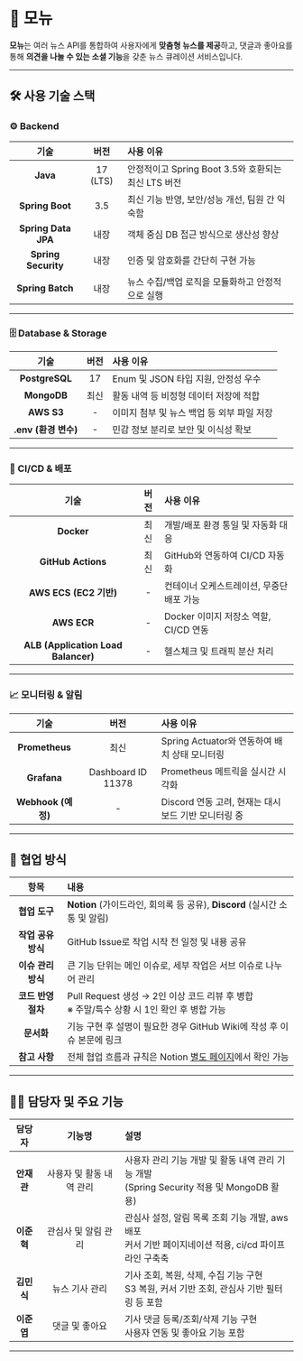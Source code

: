 # 📰 모뉴

**모뉴**는 여러 뉴스 API를 통합하여 사용자에게 **맞춤형 뉴스를 제공**하고, 댓글과 좋아요를 통해 **의견을 나눌 수 있는 소셜 기능**을 갖춘 뉴스 큐레이션 서비스입니다.

---

## 🛠️ 사용 기술 스택

### ⚙️ Backend

| 기술 | 버전 | 사용 이유 |
|:---:|:---:|:---|
| **Java** | 17 (LTS) | 안정적이고 Spring Boot 3.5와 호환되는 최신 LTS 버전 |
| **Spring Boot** | 3.5 | 최신 기능 반영, 보안/성능 개선, 팀원 간 익숙함 |
| **Spring Data JPA** | 내장 | 객체 중심 DB 접근 방식으로 생산성 향상 |
| **Spring Security** | 내장 | 인증 및 암호화를 간단히 구현 가능 |
| **Spring Batch** | 내장 | 뉴스 수집/백업 로직을 모듈화하고 안정적으로 실행 |

---

### 🗄️ Database & Storage

| 기술 | 버전 | 사용 이유 |
|:---:|:---:|:---|
| **PostgreSQL** | 17 | Enum 및 JSON 타입 지원, 안정성 우수 |
| **MongoDB** | 최신 | 활동 내역 등 비정형 데이터 저장에 적합 |
| **AWS S3** | - | 이미지 첨부 및 뉴스 백업 등 외부 파일 저장 |
| **.env (환경 변수)** | - | 민감 정보 분리로 보안 및 이식성 확보 |

---

### 🚀 CI/CD & 배포

| 기술 | 버전 | 사용 이유 |
|:---:|:---:|:---|
| **Docker** | 최신 | 개발/배포 환경 통일 및 자동화 대응 |
| **GitHub Actions** | 최신 | GitHub와 연동하여 CI/CD 자동화 |
| **AWS ECS (EC2 기반)** | - | 컨테이너 오케스트레이션, 무중단 배포 가능 |
| **AWS ECR** | - | Docker 이미지 저장소 역할, CI/CD 연동 |
| **ALB (Application Load Balancer)** | - | 헬스체크 및 트래픽 분산 처리 |

---

### 📈 모니터링 & 알림

| 기술 | 버전 | 사용 이유 |
|:---:|:---:|:---|
| **Prometheus** | 최신 | Spring Actuator와 연동하여 배치 상태 모니터링 |
| **Grafana** | Dashboard ID 11378 | Prometheus 메트릭을 실시간 시각화 |
| **Webhook (예정)** | - | Discord 연동 고려, 현재는 대시보드 기반 모니터링 중 |

---

## 🤝 협업 방식

| 항목 | 내용 |
|:---:|:---|
| **협업 도구** | **Notion** (가이드라인, 회의록 등 공유), **Discord** (실시간 소통 및 알림) |
| **작업 공유 방식** | GitHub Issue로 작업 시작 전 일정 및 내용 공유 |
| **이슈 관리 방식** | 큰 기능 단위는 메인 이슈로, 세부 작업은 서브 이슈로 나누어 관리 |
| **코드 반영 절차** | Pull Request 생성 → 2인 이상 코드 리뷰 후 병합<br>※ 주말/특수 상황 시 1인 확인 후 병합 가능 |
| **문서화** | 기능 구현 후 설명이 필요한 경우 GitHub Wiki에 작성 후 이슈 본문에 링크 |
| **참고 사항** | 전체 협업 흐름과 규칙은 Notion [별도 페이지](https://www.notion.so/201a1f92255a808a8f3bd33de312c52f?pvs=21)에서 확인 가능 |

---

## 👨‍💻 담당자 및 주요 기능

| 담당자 | 기능명 | 설명 |
|:---:|:---:|:---|
| **안재관** | 사용자 및 활동 내역 관리 | 사용자 관리 기능 개발 및 활동 내역 관리 기능 개발<br>(Spring Security 적용 및 MongoDB 활용) |
| **이준혁** | 관심사 및 알림 관리 | 관심사 설정, 알림 목록 조회 기능 개발, aws 배포<br>커서 기반 페이지네이션 적용, ci/cd 파이프라인 구축축 |
| **김민식** | 뉴스 기사 관리 | 기사 조회, 복원, 삭제, 수집 기능 구현<br>S3 복원, 커서 기반 조회, 관심사 기반 필터링 등 포함 |
| **이준엽** | 댓글 및 좋아요 | 기사 댓글 등록/조회/삭제 기능 구현<br>사용자 연동 및 좋아요 기능 포함 |

---

